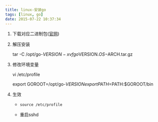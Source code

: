 ```yaml
---
title: linux-安装go
tags: [linux, go]
date: 2015-07-22 10:37:34
---
```


1.  下载对应二进制包([官网](https://golang.org/dl/))

1.  解压安装

    tar -C /opt/go-$VERSION -xvf go$VERSION.$OS-$ARCH.tar.gz

1.  修改环境变量

    vi /etc/profile

    export GOROOT=/opt/go-$VERSION
    export PATH=$PATH:$GOROOT/bin

1.  生效

    -   `source /etc/profile`

    -   重启sshd
